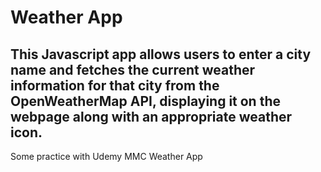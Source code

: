 # Weather App

## This Javascript app allows users to enter a city name and fetches the current weather information for that city from the OpenWeatherMap API, displaying it on the webpage along with an appropriate weather icon.

Some practice with Udemy MMC Weather App
